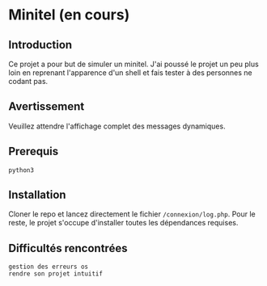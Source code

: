 # Minitel (en cours)

## Introduction 

Ce projet a pour but de simuler un minitel. J'ai poussé le projet un peu plus loin en reprenant l'apparence d'un shell et fais tester à des personnes ne codant pas. 

## Avertissement 

Veuillez attendre l'affichage complet des messages dynamiques. 

## Prerequis 

	python3 

## Installation 

Cloner le repo et lancez directement le fichier `/connexion/log.php`.
Pour le reste, le projet s'occupe d'installer toutes les dépendances requises.  


## Difficultés rencontrées 

	gestion des erreurs os 
	rendre son projet intuitif 